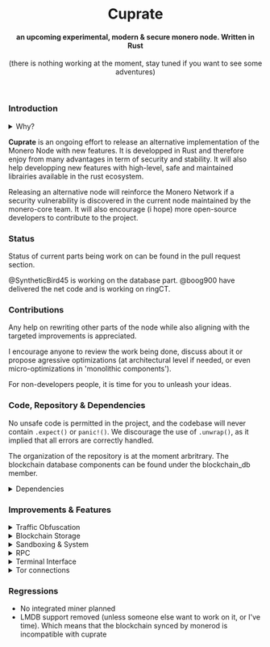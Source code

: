 <h1 align=center> Cuprate </h1>
<h4 align=center> an upcoming experimental, modern & secure monero node. Written in Rust </h4>

<p align=center>(there is nothing working at the moment, stay tuned if you want to see some adventures)</p>

&nbsp;

<h3>Introduction</h3>
<details>
  
  <summary>Why?</summary>
  
Monero is actively used across the world and gains more and more users through the years. Unfortunately, it is clearly targeted by numerous adversaries with different set of ressources. As of now we are targeted by media disinformation, other cryptocurrency communities & even governements. The life of the project depends now on our efforts to make Monero usable by anyone while also remaining resilient against an attack.

The current state of Monero developpement is encouraging. Farcaster & COMIT have successfuly developped XMR<>BTC Atomic Swap, ETH<>XMR bridge is on the way, and other are draft. Not only it is a great addition to the UX but it also give monero resilience by developping way for people to access it in case of ban. Seraphis is on the way to make Monero even more private. As of consensus security, p2pool is now mature and actively used.

We can clearly applaud all the efforts that have been done. But there is still works to do. For example, we still don't have developped traffic obfuscation to bypass DPI. Without, it'll be easy for governements to dramatically reduce the access to the monero network, and by that reduce the number of people that could escape the financial system.
</details>
  
**Cuprate** is an ongoing effort to release an alternative implementation of the Monero Node with new features. It is developped in Rust and therefore enjoy from many advantages in term of security and stability. It will also help developping new features with high-level, safe and maintained librairies available in the rust ecosystem. 

Releasing an alternative node will reinforce the Monero Network if a security vulnerability is discovered in the current node maintained by the monero-core team. It will also encourage (i hope) more open-source developers to contribute to the project. 

  
### Status

Status of current parts being work on can be found in the pull request section.

@SyntheticBird45 is working on the database part.
@boog900 have delivered the net code and is working on ringCT.

### Contributions

Any help on rewriting other parts of the node while also aligning with the targeted improvements is appreciated. 

I encourage anyone to review the work being done, discuss about it or propose agressive optimizations (at architectural level if needed, or even micro-optimizations in 'monolithic components').

For non-developers people, it is time for you to unleash your ideas.

### Code, Repository & Dependencies

No unsafe code is permitted in the project, and the codebase will never contain `.expect()` or `panic!()`. We discourage the use
of `.unwrap()`, as it implied that all errors are correctly handled.

The organization of the repository is at the moment arbritrary. The blockchain database components can be found under the blockchain_db member.

<details>
<summary>Dependencies</summary>

| Dependencies |   Reason    |
|----------------|-----------|
| monero-rs        | Used to define monero's type and serialize/deserialize data. 
| serde                  | serialize/deserialize support. 
| thiserror            | used to Derive(Error) in the codebase.

</details>

### Improvements & Features
  
  <details> <summary>Traffic Obfuscation</summary> </br> Different protocol to bypass DPI will be available, such as with <a href="https://github.com/vtnerd/monero/blob/docs_p2p_e2e/docs/LEVIN_PROTOCOL.md#encryption">Levin protocol</a> (TLS based, see https://github.com/monero-project/monero/issues/7078) and QUIC <a href="https://github.com/syncthing/syncthing/pull/5737">like Syncthing have done</a>, but with offset and timing mitigations. Unless the monero-core team decide to implement these protocols, they'll only by available between cuprate peers.</details>
  
  <details> <summary>Blockchain Storage</summary> </br>LMDB is replaced by RocksDB, a high-performance database designed for SSD, already used by the Parity ethereum's rust client. HSE is also going to be implemented, as a more dsitributed and scalable alternative. </details>
  
<details> <summary>Sandboxing & System</summary> </br> There will be maintained SELinux/Apparmor policy for this node. It will internally use seccomp/Landlock to limit syscalls being used in order to improve isolation of the node with rest of the OS & Wallet Software.</details>
  
<details> <summary>RPC</summary> </br> ZeroMQ as well as gRPC will be available to communicate with the node.</details>
  
<details> <summary>Terminal Interface</summary> </br> More accessible interface based on the excellent [tui](https://lib.rs/crates/tui) library. There will be Geolocation of peers on map, VPN Detection, Ressource usages, statistics etc... </details>
  
<details> <summary>Tor connections</summary> </br> arti_client library will be embedded to make possible connections to tor peers without a system daemon or proxy (for the moment arti_client can't handle onion services, but it'll certainly in the near future).</details>

### Regressions

- No integrated miner planned
- LMDB support removed (unless someone else want to work on it, or I've time). Which means that the blockchain synced by monerod is incompatible with cuprate
